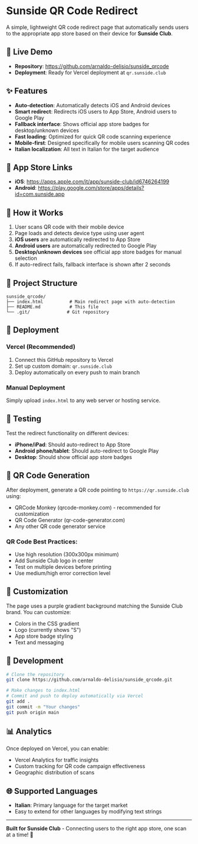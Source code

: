 # Sunside QR Code Redirect

A simple, lightweight QR code redirect page that automatically sends users to the appropriate app store based on their device for **Sunside Club**.

## 🚀 Live Demo

- **Repository**: https://github.com/arnaldo-delisio/sunside_qrcode
- **Deployment**: Ready for Vercel deployment at `qr.sunside.club`

## ✨ Features

- **Auto-detection**: Automatically detects iOS and Android devices
- **Smart redirect**: Redirects iOS users to App Store, Android users to Google Play
- **Fallback interface**: Shows official app store badges for desktop/unknown devices
- **Fast loading**: Optimized for quick QR code scanning experience
- **Mobile-first**: Designed specifically for mobile users scanning QR codes
- **Italian localization**: All text in Italian for the target audience

## 🏪 App Store Links

- **iOS**: https://apps.apple.com/it/app/sunside-club/id6746264199
- **Android**: https://play.google.com/store/apps/details?id=com.sunside.app

## 🎯 How it Works

1. User scans QR code with their mobile device
2. Page loads and detects device type using user agent
3. **iOS users** are automatically redirected to App Store
4. **Android users** are automatically redirected to Google Play
5. **Desktop/unknown devices** see official app store badges for manual selection
6. If auto-redirect fails, fallback interface is shown after 2 seconds

## 📁 Project Structure

```
sunside_qrcode/
├── index.html          # Main redirect page with auto-detection
├── README.md           # This file
└── .git/              # Git repository
```

## 🚀 Deployment

### Vercel (Recommended)
1. Connect this GitHub repository to Vercel
2. Set up custom domain: `qr.sunside.club`
3. Deploy automatically on every push to main branch

### Manual Deployment
Simply upload `index.html` to any web server or hosting service.

## 🧪 Testing

Test the redirect functionality on different devices:
- **iPhone/iPad**: Should auto-redirect to App Store
- **Android phone/tablet**: Should auto-redirect to Google Play
- **Desktop**: Should show official app store badges

## 📱 QR Code Generation

After deployment, generate a QR code pointing to `https://qr.sunside.club` using:
- QRCode Monkey (qrcode-monkey.com) - recommended for customization
- QR Code Generator (qr-code-generator.com)
- Any other QR code generator service

### QR Code Best Practices:
- Use high resolution (300x300px minimum)
- Add Sunside Club logo in center
- Test on multiple devices before printing
- Use medium/high error correction level

## 🎨 Customization

The page uses a purple gradient background matching the Sunside Club brand. You can customize:
- Colors in the CSS gradient
- Logo (currently shows "S")
- App store badge styling
- Text and messaging

## 🔧 Development

```bash
# Clone the repository
git clone https://github.com/arnaldo-delisio/sunside_qrcode.git

# Make changes to index.html
# Commit and push to deploy automatically via Vercel
git add .
git commit -m "Your changes"
git push origin main
```

## 📊 Analytics

Once deployed on Vercel, you can enable:
- Vercel Analytics for traffic insights
- Custom tracking for QR code campaign effectiveness
- Geographic distribution of scans

## 🌐 Supported Languages

- **Italian**: Primary language for the target market
- Easy to extend for other languages by modifying text strings

---

**Built for Sunside Club** - Connecting users to the right app store, one scan at a time! 🌅